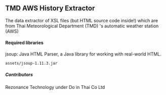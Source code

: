 ## TMD AWS History Extractor
The data extractor of XSL files (but HTML source code inside!) which are from Thai Meteorological Department (TMD) 's automatic weather station (AWS)

#### Required libraries
jsoup: Java HTML Parser, a Java library for working with real-world HTML.
```
assets/jsoup-1.11.3.jar
```

##### Contributors
Rezonance Technology under Do in Thai Co Ltd
